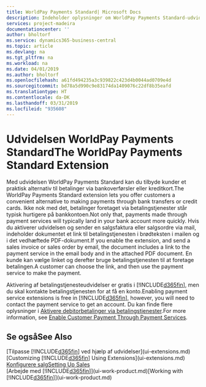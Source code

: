 ```yaml
---
title: WorldPay Payments Standard| Microsoft Docs
description: Indeholder oplysninger om WorldPay Payments Standard-udvidelsen
services: project-madeira
documentationcenter: ''
author: bholtorf
ms.service: dynamics365-business-central
ms.topic: article
ms.devlang: na
ms.tgt_pltfrm: na
ms.workload: na
ms.date: 04/01/2019
ms.author: bholtorf
ms.openlocfilehash: a61fd494235a3c939822c423d4b0044ad0709e4d
ms.sourcegitcommit: bd78a5d990c9e83174da1409076c22df8b35eafd
ms.translationtype: HT
ms.contentlocale: da-DK
ms.lasthandoff: 03/31/2019
ms.locfileid: "935608"
---
```

# <a name="the-worldpay-payments-standard-extension"></a><span data-ttu-id="ab737-103">Udvidelsen WorldPay Payments Standard</span><span class="sxs-lookup"><span data-stu-id="ab737-103">The WorldPay Payments Standard Extension</span></span>
<span data-ttu-id="ab737-104">Med udvidelsen WorldPay Payments Standard kan du tilbyde kunder et praktisk alternativ til betalinger via bankoverførsler eller kreditkort.</span><span class="sxs-lookup"><span data-stu-id="ab737-104">The WorldPay Payments Standard extension lets you offer customers a convenient alternative to making payments through bank transfers or credit cards.</span></span> <span data-ttu-id="ab737-105">Ikke nok med det, betalinger foretaget via betalingstjenester står typisk hurtigere på bankkontoen.</span><span class="sxs-lookup"><span data-stu-id="ab737-105">Not only that, payments made through payment services will typically land in your bank account more quickly.</span></span>
<span data-ttu-id="ab737-106">Hvis du aktiverer udvidelsen og sender en salgsfaktura eller salgsordre via mail, indeholder dokumentet et link til betalingstjenesten i brødteksten i mailen og i det vedhæftede PDF-dokument.</span><span class="sxs-lookup"><span data-stu-id="ab737-106">If you enable the extension, and send a sales invoice or sales order by email, the document includes a link to the payment service in the email body and in the attached PDF document.</span></span> <span data-ttu-id="ab737-107">En kunde kan vælge linket og derefter bruge betalingstjenesten til at foretage betalingen.</span><span class="sxs-lookup"><span data-stu-id="ab737-107">A customer can choose the link, and then use the payment service to make the payment.</span></span>

<span data-ttu-id="ab737-108">Aktivering af betalingstjenesteudvidelser er gratis i [!INCLUDE[d365fin](includes/d365fin_md.md)], men du skal kontakte betalingstjenesten for at få en konto.</span><span class="sxs-lookup"><span data-stu-id="ab737-108">Enabling payment service extensions is free in [!INCLUDE[d365fin](includes/d365fin_md.md)], however, you will need to contact the payment service to get an account.</span></span> <span data-ttu-id="ab737-109">Du kan finde flere oplysninger i [Aktivere debitorbetalinger via betalingstjenester](sales-how-enable-payment-service-extensions.md).</span><span class="sxs-lookup"><span data-stu-id="ab737-109">For more information, see [Enable Customer Payment Through Payment Services](sales-how-enable-payment-service-extensions.md).</span></span>

## <a name="see-also"></a><span data-ttu-id="ab737-110">Se også</span><span class="sxs-lookup"><span data-stu-id="ab737-110">See Also</span></span>
<span data-ttu-id="ab737-111">[Tilpasse [!INCLUDE[d365fin](includes/d365fin_md.md)] ved hjælp af udvidelser](ui-extensions.md)</span><span class="sxs-lookup"><span data-stu-id="ab737-111">[Customizing [!INCLUDE[d365fin](includes/d365fin_md.md)] Using Extensions](ui-extensions.md)</span></span>  
[<span data-ttu-id="ab737-112">Konfigurere salg</span><span class="sxs-lookup"><span data-stu-id="ab737-112">Setting Up Sales</span></span>](sales-setup-sales.md)  
<span data-ttu-id="ab737-113">[Arbejde med [!INCLUDE[d365fin](includes/d365fin_md.md)]](ui-work-product.md)</span><span class="sxs-lookup"><span data-stu-id="ab737-113">[Working with [!INCLUDE[d365fin](includes/d365fin_md.md)]](ui-work-product.md)</span></span>
